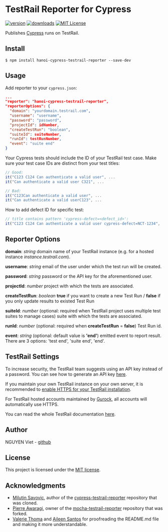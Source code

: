 # TestRail Reporter for Cypress

[![version](https://img.shields.io/npm/v/hanoi-cypress-testrail-reporter.svg)](https://www.npmjs.com/package/hanoi-cypress-testrail-reporter)
[![downloads](https://img.shields.io/npm/dt/hanoi-cypress-testrail-reporter.svg)](https://www.npmjs.com/package/hanoi-cypress-testrail-reporter)
[![MIT License](https://img.shields.io/github/license/vietnq254/hanoi-cypress-testrail-reporter.svg)](https://github.com/vietnq254/hanoi-cypress-testrail-reporter/blob/master/LICENSE.md)

Publishes [Cypress](https://www.cypress.io/) runs on TestRail.

## Install

```shell
$ npm install hanoi-cypress-testrail-reporter --save-dev
```

## Usage

Add reporter to your `cypress.json`:

```json
...
"reporter": "hanoi-cypress-testrail-reporter",
"reporterOptions": {
  "domain": "yourdomain.testrail.com",
  "username": "username",
  "password": "password",
  "projectId": idNumber,
  "createTestRun": "boolean",
  "suiteId": suiteNumber,
  "runId": testRunNumber,
  "event": "suite end"
}
```

Your Cypress tests should include the ID of your TestRail test case. Make sure your test case IDs are distinct from your test titles:

```Javascript
// Good:
it("C123 C124 Can authenticate a valid user", ...
it("Can authenticate a valid user C321", ...

// Bad:
it("C123Can authenticate a valid user", ...
it("Can authenticate a valid userC123", ...
```

How to add defect ID for specific test:

```Javascript
// title contains pattern 'cypress-defect=<defect_id>':
it("C123 C124 Can authenticate a valid user cypress-defect=NCT-1234", ...
```

## Reporter Options

**domain**: _string_ domain name of your TestRail instance (e.g. for a hosted instance _instance.testrail.com_).

**username**: _string_ email of the user under which the test run will be created.

**password**: _string_ password or the API key for the aforementioned user.

**projectId**: _number_ project with which the tests are associated.

**createTestRun**: _boolean_ **true** if you want to create a new Test Run / **false** if you only update results to existed Test Run

**suiteId**: _number_ (optional: required when TestRail project uses multiple test suites to manage cases) suite with which the tests are associated.

**runId**: _number_ (optional: required when **createTestRun** = **false**) Test Run id.

**event**: _string_ (optional: default value is **'end'**) emitted event to report result. There are 3 options: 'test end', 'suite end', 'end'.

## TestRail Settings

To increase security, the TestRail team suggests using an API key instead of a password. You can see how to generate an API key [here](http://docs.gurock.com/testrail-api2/accessing#username_and_api_key).

If you maintain your own TestRail instance on your own server, it is recommended to [enable HTTPS for your TestRail installation](http://docs.gurock.com/testrail-admin/admin-securing#using_https).

For TestRail hosted accounts maintained by [Gurock](http://www.gurock.com/), all accounts will automatically use HTTPS.

You can read the whole TestRail documentation [here](http://docs.gurock.com/).

## Author

NGUYEN Viet - [github](https://github.com/vietnq254)

## License

This project is licensed under the [MIT license](/LICENSE.md).

## Acknowledgments

* [Milutin Savovic](https://github.com/mickosav), author of the [cypress-testrail-reporter](https://github.com/Vivify-Ideas/cypress-testrail-reporter) repository that was cloned.
* [Pierre Awaragi](https://github.com/awaragi), owner of the [mocha-testrail-reporter](https://github.com/awaragi/mocha-testrail-reporter) repository that was forked.
* [Valerie Thoma](https://github.com/ValerieThoma) and [Aileen Santos](https://github.com/asantos3026) for proofreading the README.md file and making it more understandable.
